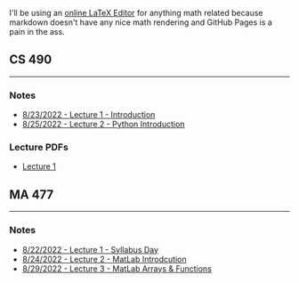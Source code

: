 <p>I'll be using an <a href="https://latex.codecogs.com/">online LaTeX Editor</a> for anything math related because markdown doesn't have any nice math rendering and GitHub Pages is a pain in the ass.</p>

## CS 490 
---
### Notes
- [8/23/2022 - Lecture 1 - Introduction](./CS490_IntroToAI/lec1_introduction.md) 
- [8/25/2022 - Lecture 2 - Python Introduction](./CS490_IntroToAI/lec2_pythonIntro.md)

### Lecture PDFs
- <a href="https://mega.nz/file/xHcmyQIR#B9MA8NBvJrfNgdtSr1gbnq2VQ5tHRIis-NnzOfGN_xA" target="_blank">Lecture 1</a>

## MA 477
---
### Notes
- [8/22/2022 - Lecture 1 - Syllabus Day](./MA477_CompMath/lec1_introduction)
- [8/24/2022 - Lecture 2 - MatLab Introdcution](./MA477_CompMath/lec2)
- [8/29/2022 - Lecture 3 - MatLab Arrays & Functions](./MA477_CompMath/lec3)